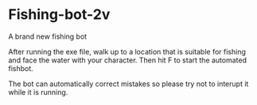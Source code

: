 # Fishing-bot-2v
A brand new fishing bot

After running the exe file, walk up to a location that is suitable for fishing and face the water with your character. Then hit F to start the automated fishbot.

The bot can automatically correct mistakes so please try not to interupt it while it is running.  
